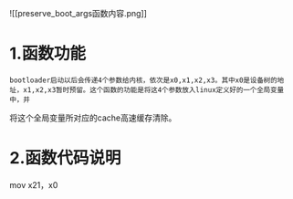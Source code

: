 ![[preserve_boot_args函数内容.png]]
# 1.函数功能
	bootloader启动以后会传递4个参数给内核，依次是x0,x1,x2,x3。其中x0是设备树的地址，x1,x2,x3暂时预留。这个函数的功能是将这4个参数放入linux定义好的一个全局变量中，并
将这个全局变量所对应的cache高速缓存清除。

# 2.函数代码说明
mov x21，x0